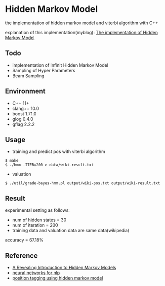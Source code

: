 # Hidden Markov Model

the implementation of hidden markov model and viterbi algorithm with C++

explanation of this implementation(myblog): [The implementation of Hidden Markov Model](https://seiichiinoue.github.io/post/hmm/)

## Todo 

- implementation of Infinit Hidden Markov Model
- Sampling of Hyper Parameters
- Beam Sampling


## Environment

- C++ 11+
- clang++ 10.0
- boost 1.71.0
- glog 0.4.0
- gflag 2.2.2


## Usage

- training and predict pos with viterbi algorithm

```
$ make
$ ./hmm -ITER=200 > data/wiki-result.txt
```

- valuation

```
$ ./util/grade-bayes-hmm.pl output/wiki-pos.txt output/wiki-result.txt
```

## Result

experimental setting as follows:

- num of hidden states = 30
- num of iteration = 200
- training data and valuation data are same data(wikipedia)

accuracy = 67.18%


## Reference

- [A Revealing Introduction to Hidden Markov Models](https://www.cs.sjsu.edu/~stamp/RUA/HMM.pdf)
- [neural networks for nlp](http://www.phontron.com/teaching.php)
- [position tagging using hidden markov model](http://www.phontron.com/slides/nlp-programming-ja-04-hmm.pdf)

